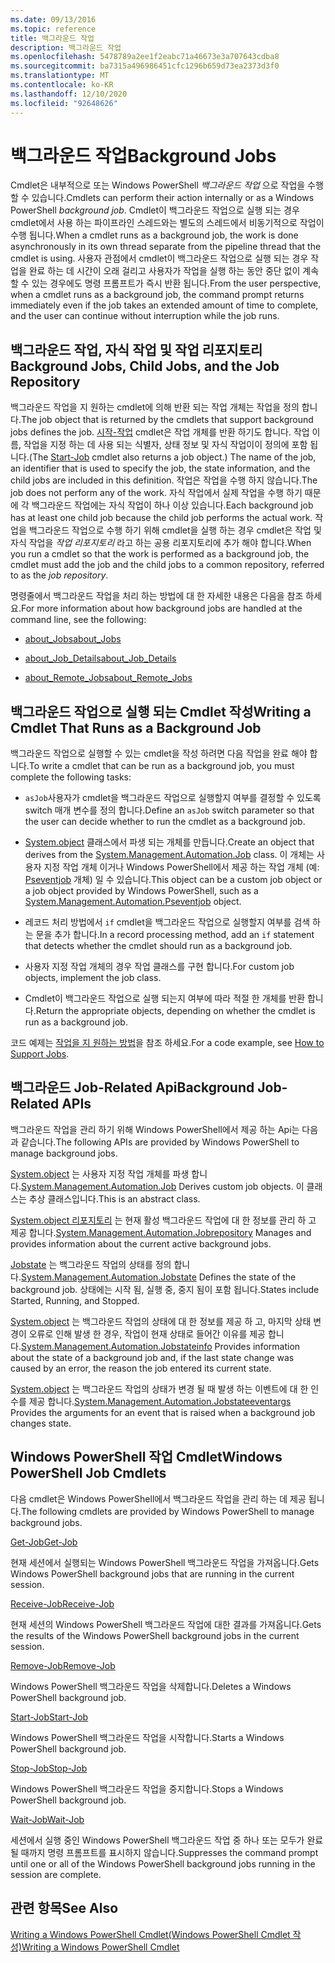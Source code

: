 ```yaml
---
ms.date: 09/13/2016
ms.topic: reference
title: 백그라운드 작업
description: 백그라운드 작업
ms.openlocfilehash: 5478789a2ee1f2eabc71a46673e3a707643cdba8
ms.sourcegitcommit: ba7315a496986451cfc1296b659d73ea2373d3f0
ms.translationtype: MT
ms.contentlocale: ko-KR
ms.lasthandoff: 12/10/2020
ms.locfileid: "92648626"
---
```

# <a name="background-jobs"></a><span data-ttu-id="66611-103">백그라운드 작업</span><span class="sxs-lookup"><span data-stu-id="66611-103">Background Jobs</span></span>

<span data-ttu-id="66611-104">Cmdlet은 내부적으로 또는 Windows PowerShell *백그라운드 작업* 으로 작업을 수행할 수 있습니다.</span><span class="sxs-lookup"><span data-stu-id="66611-104">Cmdlets can perform their action internally or as a Windows PowerShell *background job*.</span></span> <span data-ttu-id="66611-105">Cmdlet이 백그라운드 작업으로 실행 되는 경우 cmdlet에서 사용 하는 파이프라인 스레드와는 별도의 스레드에서 비동기적으로 작업이 수행 됩니다.</span><span class="sxs-lookup"><span data-stu-id="66611-105">When a cmdlet runs as a background job, the work is done asynchronously in its own thread separate from the pipeline thread that the cmdlet is using.</span></span> <span data-ttu-id="66611-106">사용자 관점에서 cmdlet이 백그라운드 작업으로 실행 되는 경우 작업을 완료 하는 데 시간이 오래 걸리고 사용자가 작업을 실행 하는 동안 중단 없이 계속할 수 있는 경우에도 명령 프롬프트가 즉시 반환 됩니다.</span><span class="sxs-lookup"><span data-stu-id="66611-106">From the user perspective, when a cmdlet runs as a background job, the command prompt returns immediately even if the job takes an extended amount of time to complete, and the user can continue without interruption while the job runs.</span></span>

## <a name="background-jobs-child-jobs-and-the-job-repository"></a><span data-ttu-id="66611-107">백그라운드 작업, 자식 작업 및 작업 리포지토리</span><span class="sxs-lookup"><span data-stu-id="66611-107">Background Jobs, Child Jobs, and the Job Repository</span></span>

<span data-ttu-id="66611-108">백그라운드 작업을 지 원하는 cmdlet에 의해 반환 되는 작업 개체는 작업을 정의 합니다.</span><span class="sxs-lookup"><span data-stu-id="66611-108">The job object that is returned by the cmdlets that support background jobs defines the job.</span></span> <span data-ttu-id="66611-109">[시작-작업](/powershell/module/Microsoft.PowerShell.Core/Start-Job) cmdlet은 작업 개체를 반환 하기도 합니다. 작업 이름, 작업을 지정 하는 데 사용 되는 식별자, 상태 정보 및 자식 작업이이 정의에 포함 됩니다.</span><span class="sxs-lookup"><span data-stu-id="66611-109">(The [Start-Job](/powershell/module/Microsoft.PowerShell.Core/Start-Job) cmdlet also returns a job object.) The name of the job, an identifier that is used to specify the job, the state information, and the child jobs are included in this definition.</span></span> <span data-ttu-id="66611-110">작업은 작업을 수행 하지 않습니다.</span><span class="sxs-lookup"><span data-stu-id="66611-110">The job does not perform any of the work.</span></span> <span data-ttu-id="66611-111">자식 작업에서 실제 작업을 수행 하기 때문에 각 백그라운드 작업에는 자식 작업이 하나 이상 있습니다.</span><span class="sxs-lookup"><span data-stu-id="66611-111">Each background job has at least one child job because the child job performs the actual work.</span></span> <span data-ttu-id="66611-112">작업을 백그라운드 작업으로 수행 하기 위해 cmdlet을 실행 하는 경우 cmdlet은 작업 및 자식 작업을 *작업 리포지토리* 라고 하는 공용 리포지토리에 추가 해야 합니다.</span><span class="sxs-lookup"><span data-stu-id="66611-112">When you run a cmdlet so that the work is performed as a background job, the cmdlet must add the job and the child jobs to a common repository, referred to as the *job repository*.</span></span>

<span data-ttu-id="66611-113">명령줄에서 백그라운드 작업을 처리 하는 방법에 대 한 자세한 내용은 다음을 참조 하세요.</span><span class="sxs-lookup"><span data-stu-id="66611-113">For more information about how background jobs are handled at the command line, see the following:</span></span>

- [<span data-ttu-id="66611-114">about_Jobs</span><span class="sxs-lookup"><span data-stu-id="66611-114">about_Jobs</span></span>](/powershell/module/microsoft.powershell.core/about/about_jobs)

- [<span data-ttu-id="66611-115">about_Job_Details</span><span class="sxs-lookup"><span data-stu-id="66611-115">about_Job_Details</span></span>](/powershell/module/microsoft.powershell.core/about/about_job_details)

- [<span data-ttu-id="66611-116">about_Remote_Jobs</span><span class="sxs-lookup"><span data-stu-id="66611-116">about_Remote_Jobs</span></span>](/powershell/module/microsoft.powershell.core/about/about_remote_jobs)

## <a name="writing-a-cmdlet-that-runs-as-a-background-job"></a><span data-ttu-id="66611-117">백그라운드 작업으로 실행 되는 Cmdlet 작성</span><span class="sxs-lookup"><span data-stu-id="66611-117">Writing a Cmdlet That Runs as a Background Job</span></span>

<span data-ttu-id="66611-118">백그라운드 작업으로 실행할 수 있는 cmdlet을 작성 하려면 다음 작업을 완료 해야 합니다.</span><span class="sxs-lookup"><span data-stu-id="66611-118">To write a cmdlet that can be run as a background job, you must complete the following tasks:</span></span>

- <span data-ttu-id="66611-119">`asJob`사용자가 cmdlet을 백그라운드 작업으로 실행할지 여부를 결정할 수 있도록 switch 매개 변수를 정의 합니다.</span><span class="sxs-lookup"><span data-stu-id="66611-119">Define an `asJob` switch parameter so that the user can decide whether to run the cmdlet as a background job.</span></span>

- <span data-ttu-id="66611-120">[System.object](/dotnet/api/System.Management.Automation.Job) 클래스에서 파생 되는 개체를 만듭니다.</span><span class="sxs-lookup"><span data-stu-id="66611-120">Create an object that derives from the [System.Management.Automation.Job](/dotnet/api/System.Management.Automation.Job) class.</span></span> <span data-ttu-id="66611-121">이 개체는 사용자 지정 작업 개체 이거나 Windows PowerShell에서 제공 하는 작업 개체 (예: [Pseventjob](/dotnet/api/System.Management.Automation.PSEventJob) 개체) 일 수 있습니다.</span><span class="sxs-lookup"><span data-stu-id="66611-121">This object can be a custom job object or a job object provided by Windows PowerShell, such as a [System.Management.Automation.Pseventjob](/dotnet/api/System.Management.Automation.PSEventJob) object.</span></span>

- <span data-ttu-id="66611-122">레코드 처리 방법에서 `if` cmdlet을 백그라운드 작업으로 실행할지 여부를 검색 하는 문을 추가 합니다.</span><span class="sxs-lookup"><span data-stu-id="66611-122">In a record processing method, add an `if` statement that detects whether the cmdlet should run as a background job.</span></span>

- <span data-ttu-id="66611-123">사용자 지정 작업 개체의 경우 작업 클래스를 구현 합니다.</span><span class="sxs-lookup"><span data-stu-id="66611-123">For custom job objects, implement the job class.</span></span>

- <span data-ttu-id="66611-124">Cmdlet이 백그라운드 작업으로 실행 되는지 여부에 따라 적절 한 개체를 반환 합니다.</span><span class="sxs-lookup"><span data-stu-id="66611-124">Return the appropriate objects, depending on whether the cmdlet is run as a background job.</span></span>

<span data-ttu-id="66611-125">코드 예제는 [작업을 지 원하는 방법](./how-to-support-jobs.md)을 참조 하세요.</span><span class="sxs-lookup"><span data-stu-id="66611-125">For a code example, see [How to Support Jobs](./how-to-support-jobs.md).</span></span>

## <a name="background-job-related-apis"></a><span data-ttu-id="66611-126">백그라운드 Job-Related Api</span><span class="sxs-lookup"><span data-stu-id="66611-126">Background Job-Related APIs</span></span>

<span data-ttu-id="66611-127">백그라운드 작업을 관리 하기 위해 Windows PowerShell에서 제공 하는 Api는 다음과 같습니다.</span><span class="sxs-lookup"><span data-stu-id="66611-127">The following APIs are provided by Windows PowerShell to manage background jobs.</span></span>

<span data-ttu-id="66611-128">[System.object](/dotnet/api/System.Management.Automation.Job) 는 사용자 지정 작업 개체를 파생 합니다.</span><span class="sxs-lookup"><span data-stu-id="66611-128">[System.Management.Automation.Job](/dotnet/api/System.Management.Automation.Job) Derives custom job objects.</span></span> <span data-ttu-id="66611-129">이 클래스는 추상 클래스입니다.</span><span class="sxs-lookup"><span data-stu-id="66611-129">This is an abstract class.</span></span>

<span data-ttu-id="66611-130">[System.object 리포지토리](/dotnet/api/System.Management.Automation.JobRepository) 는 현재 활성 백그라운드 작업에 대 한 정보를 관리 하 고 제공 합니다.</span><span class="sxs-lookup"><span data-stu-id="66611-130">[System.Management.Automation.Jobrepository](/dotnet/api/System.Management.Automation.JobRepository) Manages and provides information about the current active background jobs.</span></span>

<span data-ttu-id="66611-131">[Jobstate](/dotnet/api/System.Management.Automation.JobState) 는 백그라운드 작업의 상태를 정의 합니다.</span><span class="sxs-lookup"><span data-stu-id="66611-131">[System.Management.Automation.Jobstate](/dotnet/api/System.Management.Automation.JobState) Defines the state of the background job.</span></span> <span data-ttu-id="66611-132">상태에는 시작 됨, 실행 중, 중지 됨이 포함 됩니다.</span><span class="sxs-lookup"><span data-stu-id="66611-132">States include Started, Running, and Stopped.</span></span>

<span data-ttu-id="66611-133">[System.object](/dotnet/api/System.Management.Automation.JobStateInfo) 는 백그라운드 작업의 상태에 대 한 정보를 제공 하 고, 마지막 상태 변경이 오류로 인해 발생 한 경우, 작업이 현재 상태로 들어간 이유를 제공 합니다.</span><span class="sxs-lookup"><span data-stu-id="66611-133">[System.Management.Automation.Jobstateinfo](/dotnet/api/System.Management.Automation.JobStateInfo) Provides information about the state of a background job and, if the last state change was caused by an error, the reason the job entered its current state.</span></span>

<span data-ttu-id="66611-134">[System.object](/dotnet/api/System.Management.Automation.JobStateEventArgs) 는 백그라운드 작업의 상태가 변경 될 때 발생 하는 이벤트에 대 한 인수를 제공 합니다.</span><span class="sxs-lookup"><span data-stu-id="66611-134">[System.Management.Automation.Jobstateeventargs](/dotnet/api/System.Management.Automation.JobStateEventArgs) Provides the arguments for an event that is raised when a background job changes state.</span></span>

## <a name="windows-powershell-job-cmdlets"></a><span data-ttu-id="66611-135">Windows PowerShell 작업 Cmdlet</span><span class="sxs-lookup"><span data-stu-id="66611-135">Windows PowerShell Job Cmdlets</span></span>

<span data-ttu-id="66611-136">다음 cmdlet은 Windows PowerShell에서 백그라운드 작업을 관리 하는 데 제공 됩니다.</span><span class="sxs-lookup"><span data-stu-id="66611-136">The following cmdlets are provided by Windows PowerShell to manage background jobs.</span></span>

[<span data-ttu-id="66611-137">Get-Job</span><span class="sxs-lookup"><span data-stu-id="66611-137">Get-Job</span></span>](/powershell/module/Microsoft.PowerShell.Core/Get-Job)

<span data-ttu-id="66611-138">현재 세션에서 실행되는 Windows PowerShell 백그라운드 작업을 가져옵니다.</span><span class="sxs-lookup"><span data-stu-id="66611-138">Gets Windows PowerShell background jobs that are running in the current session.</span></span>

[<span data-ttu-id="66611-139">Receive-Job</span><span class="sxs-lookup"><span data-stu-id="66611-139">Receive-Job</span></span>](/powershell/module/Microsoft.PowerShell.Core/Receive-Job)

<span data-ttu-id="66611-140">현재 세션의 Windows PowerShell 백그라운드 작업에 대한 결과를 가져옵니다.</span><span class="sxs-lookup"><span data-stu-id="66611-140">Gets the results of the Windows PowerShell background jobs in the current session.</span></span>

[<span data-ttu-id="66611-141">Remove-Job</span><span class="sxs-lookup"><span data-stu-id="66611-141">Remove-Job</span></span>](/powershell/module/Microsoft.PowerShell.Core/Remove-Job)

<span data-ttu-id="66611-142">Windows PowerShell 백그라운드 작업을 삭제합니다.</span><span class="sxs-lookup"><span data-stu-id="66611-142">Deletes a Windows PowerShell background job.</span></span>

[<span data-ttu-id="66611-143">Start-Job</span><span class="sxs-lookup"><span data-stu-id="66611-143">Start-Job</span></span>](/powershell/module/Microsoft.PowerShell.Core/Start-Job)

<span data-ttu-id="66611-144">Windows PowerShell 백그라운드 작업을 시작합니다.</span><span class="sxs-lookup"><span data-stu-id="66611-144">Starts a Windows PowerShell background job.</span></span>

[<span data-ttu-id="66611-145">Stop-Job</span><span class="sxs-lookup"><span data-stu-id="66611-145">Stop-Job</span></span>](/powershell/module/Microsoft.PowerShell.Core/Stop-Job)

<span data-ttu-id="66611-146">Windows PowerShell 백그라운드 작업을 중지합니다.</span><span class="sxs-lookup"><span data-stu-id="66611-146">Stops a Windows PowerShell background job.</span></span>

[<span data-ttu-id="66611-147">Wait-Job</span><span class="sxs-lookup"><span data-stu-id="66611-147">Wait-Job</span></span>](/powershell/module/Microsoft.PowerShell.Core/Wait-Job)

<span data-ttu-id="66611-148">세션에서 실행 중인 Windows PowerShell 백그라운드 작업 중 하나 또는 모두가 완료될 때까지 명령 프롬프트를 표시하지 않습니다.</span><span class="sxs-lookup"><span data-stu-id="66611-148">Suppresses the command prompt until one or all of the Windows PowerShell background jobs running in the session are complete.</span></span>

## <a name="see-also"></a><span data-ttu-id="66611-149">관련 항목</span><span class="sxs-lookup"><span data-stu-id="66611-149">See Also</span></span>

[<span data-ttu-id="66611-150">Writing a Windows PowerShell Cmdlet(Windows PowerShell Cmdlet 작성)</span><span class="sxs-lookup"><span data-stu-id="66611-150">Writing a Windows PowerShell Cmdlet</span></span>](./writing-a-windows-powershell-cmdlet.md)
